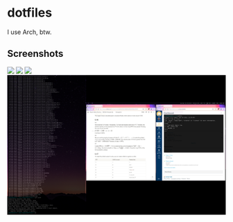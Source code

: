 # dotfiles

I use Arch, btw.

## Screenshots

![](./sc/01.png)
![](./sc/02.png)
![](./sc/03.png)
![](./sc/04.png)
